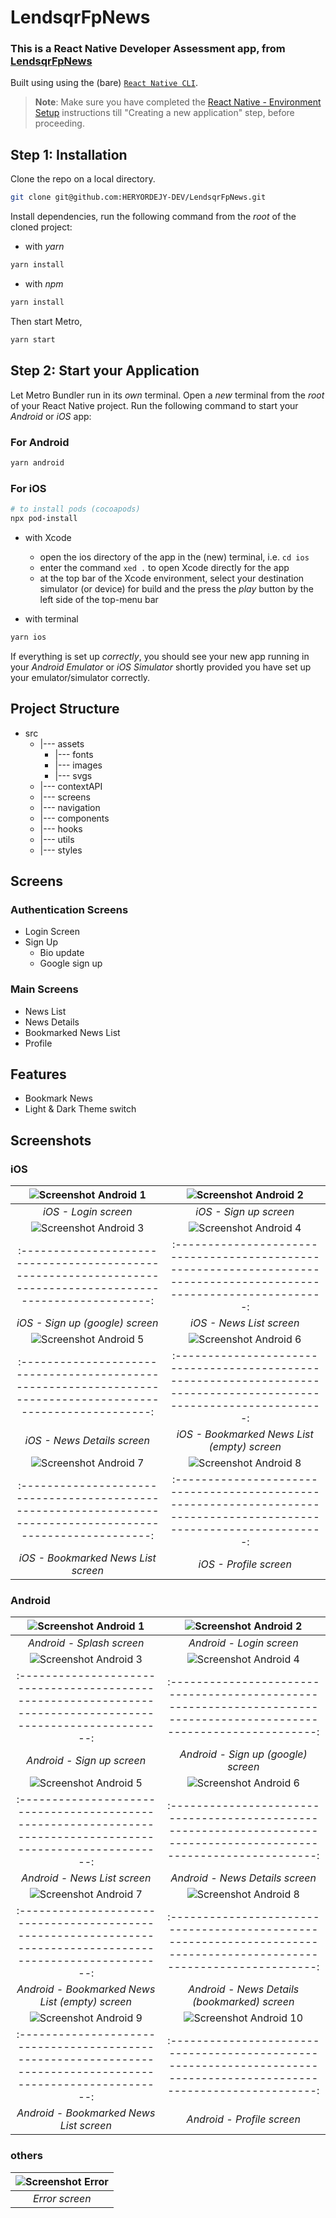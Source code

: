 # LendsqrFpNews

### This is a React Native Developer Assessment app, from [LendsqrFpNews](https://docs.google.com/document/d/e/2PACX-1vT0icxfibgjWxBZezHgGFhwVSZj1-3S8ewFZ5g0FgC_N1nA4QeXXLV_Nix4JfB6Ap3BX4BDHmwZWRnU/pub)

Built using using the (bare) [`React Native CLI`](https://github.com/react-native-community/cli).

> **Note**: Make sure you have completed the [React Native - Environment Setup](https://reactnative.dev/docs/environment-setup) instructions till "Creating a new application" step, before proceeding.

## Step 1: Installation

Clone the repo on a local directory.

```bash
git clone git@github.com:HERYORDEJY-DEV/LendsqrFpNews.git
```

Install dependencies, run the following command from the _root_ of the cloned project:

- with _yarn_

```bash
yarn install
```

- with _npm_

```bash
yarn install
```

Then start Metro,

```bash
yarn start
```

## Step 2: Start your Application

Let Metro Bundler run in its _own_ terminal. Open a _new_ terminal from the _root_ of your React Native project. Run the following command to start your _Android_ or _iOS_ app:

### For Android

```bash
yarn android
```

### For iOS

```bash
# to install pods (cocoapods)
npx pod-install
```

- with Xcode

  - open the ios directory of the app in the (new) terminal, i.e. `cd ios`
  - enter the command `xed .` to open Xcode directly for the app
  - at the top bar of the Xcode environment, select your destination simulator (or device) for build and the press the _play_ button by the left side of the top-menu bar

- with terminal

```bash
yarn ios
```

If everything is set up _correctly_, you should see your new app running in your _Android Emulator_ or _iOS Simulator_ shortly provided you have set up your emulator/simulator correctly.

## Project Structure

- src
  - |--- assets
    - |--- fonts
    - |--- images
    - |--- svgs
  - |--- contextAPI
  - |--- screens
  - |--- navigation
  - |--- components
  - |--- hooks
  - |--- utils
  - |--- styles

## Screens

### Authentication Screens

- Login Screen
- Sign Up
  - Bio update
  - Google sign up

### Main Screens

- News List
- News Details
- Bookmarked News List
- Profile

## Features

- Bookmark News
- Light & Dark Theme switch

## Screenshots

### iOS

| ![Screenshot Android 1](https://github.com/HERYORDEJY/lendsqr-fp-news/blob/main/screenshots/ios-1.1.png?raw=true) |   ![Screenshot Android 2](https://github.com/HERYORDEJY/lendsqr-fp-news/blob/main/screenshots/ios-1.2.png?raw=true)   |
| :---------------------------------------------------------------------------------------------------------------: | :-------------------------------------------------------------------------------------------------------------------: |
|                                               _iOS - Login screen_                                                |                                                _iOS - Sign up screen_                                                 |
| ![Screenshot Android 3](https://github.com/HERYORDEJY/lendsqr-fp-news/blob/main/screenshots/ios-1.3.png?raw=true) |   ![Screenshot Android 4](https://github.com/HERYORDEJY/lendsqr-fp-news/blob/main/screenshots/ios-2.1.png?raw=true)   |
|   :-----------------------------------------------------------------------------------------------------------:   | :-------------------------------------------------------------------------------------------------------------------: |
|                                          _iOS - Sign up (google) screen_                                          |                                               _iOS - News List screen_                                                |
| ![Screenshot Android 5](https://github.com/HERYORDEJY/lendsqr-fp-news/blob/main/screenshots/ios-2.2.png?raw=true) |   ![Screenshot Android 6](https://github.com/HERYORDEJY/lendsqr-fp-news/blob/main/screenshots/ios-2.3.png?raw=true)   |
|   :-----------------------------------------------------------------------------------------------------------:   | :-------------------------------------------------------------------------------------------------------------------: |
|                                            _iOS - News Details screen_                                            |                                      _iOS - Bookmarked News List (empty) screen_                                      |
| ![Screenshot Android 7](https://github.com/HERYORDEJY/lendsqr-fp-news/blob/main/screenshots/ios-2.4.png?raw=true) |    ![Screenshot Android 8](https://github.com/HERYORDEJY/lendsqr-fp-news/blob/main/screenshots/ios-3.png?raw=true)    |
|   :-----------------------------------------------------------------------------------------------------------:   | :-------------------------------------------------------------------------------------------------------------------: |
|                                        _iOS - Bookmarked News List screen_                                        |                                                _iOS - Profile screen_                                                 |

### Android

| ![Screenshot Android 1](https://github.com/HERYORDEJY/lendsqr-fp-news/blob/main/screenshots/android-1.0.png?raw=true) | ![Screenshot Android 2](https://github.com/HERYORDEJY/lendsqr-fp-news/blob/main/screenshots/android-1.2.png?raw=true) |
| :-------------------------------------------------------------------------------------------------------------------: | :-------------------------------------------------------------------------------------------------------------------: |
|                                               _Android - Splash screen_                                               |                                               _Android - Login screen_                                                |
| ![Screenshot Android 3](https://github.com/HERYORDEJY/lendsqr-fp-news/blob/main/screenshots/android-1.3.png?raw=true) | ![Screenshot Android 4](https://github.com/HERYORDEJY/lendsqr-fp-news/blob/main/screenshots/android-1.4.png?raw=true) |
|     :-----------------------------------------------------------------------------------------------------------:     | :-------------------------------------------------------------------------------------------------------------------: |
|                                              _Android - Sign up screen_                                               |                                          _Android - Sign up (google) screen_                                          |
| ![Screenshot Android 5](https://github.com/HERYORDEJY/lendsqr-fp-news/blob/main/screenshots/android-2.0.png?raw=true) | ![Screenshot Android 6](https://github.com/HERYORDEJY/lendsqr-fp-news/blob/main/screenshots/android-2.1.png?raw=true) |
|     :-----------------------------------------------------------------------------------------------------------:     | :-------------------------------------------------------------------------------------------------------------------: |
|                                             _Android - News List screen_                                              |                                            _Android - News Details screen_                                            |
| ![Screenshot Android 7](https://github.com/HERYORDEJY/lendsqr-fp-news/blob/main/screenshots/android-2.3.png?raw=true) | ![Screenshot Android 8](https://github.com/HERYORDEJY/lendsqr-fp-news/blob/main/screenshots/android-2.4.png?raw=true) |
|     :-----------------------------------------------------------------------------------------------------------:     | :-------------------------------------------------------------------------------------------------------------------: |
|                                    _Android - Bookmarked News List (empty) screen_                                    |                                     _Android - News Details (bookmarked) screen_                                      |
| ![Screenshot Android 9](https://github.com/HERYORDEJY/lendsqr-fp-news/blob/main/screenshots/android-2.5.png?raw=true) | ![Screenshot Android 10](https://github.com/HERYORDEJY/lendsqr-fp-news/blob/main/screenshots/android-3.png?raw=true)  |
|     :-----------------------------------------------------------------------------------------------------------:     | :-------------------------------------------------------------------------------------------------------------------: |
|                                        _Android - Bookmarked News List screen_                                        |                                              _Android - Profile screen_                                               |

### others

| ![Screenshot Error](https://github.com/HERYORDEJY/lendsqr-fp-news/blob/main/screenshots/error.png?raw=true) |
| :---------------------------------------------------------------------------------------------------------: |
|                                               _Error screen_                                                |

